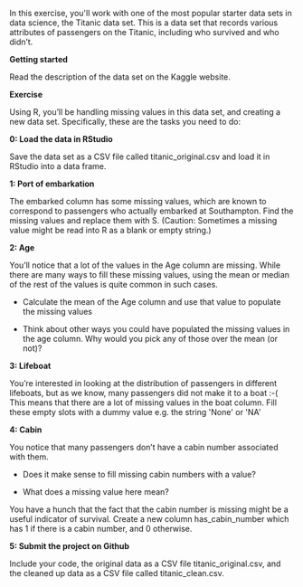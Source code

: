 In this exercise, you'll work with one of the most popular starter data sets in data science, the Titanic data set. This is a data set that records various attributes of passengers on the Titanic, including who survived and who didn’t.

**Getting started**

Read the description of the data set on the Kaggle website.

**Exercise**

Using R, you’ll be handling missing values in this data set, and creating a new data set. Specifically, these are the tasks you need to do:

**0: Load the data in RStudio**

Save the data set as a CSV file called titanic_original.csv and load it in RStudio into a data frame.

**1: Port of embarkation**

The embarked column has some missing values, which are known to correspond to passengers who actually embarked at Southampton. Find the missing values and replace them with S. (Caution: Sometimes a missing value might be read into R as a blank or empty string.)

**2: Age**

You’ll notice that a lot of the values in the Age column are missing. While there are many ways to fill these missing values, using the mean or median of the rest of the values is quite common in such cases.

* Calculate the mean of the Age column and use that value to populate the missing values

* Think about other ways you could have populated the missing values in the age column. Why would you pick any of those over the mean (or not)?

**3: Lifeboat**

You’re interested in looking at the distribution of passengers in different lifeboats, but as we know, many passengers did not make it to a boat :-( This means that there are a lot of missing values in the boat column. Fill these empty slots with a dummy value e.g. the string 'None' or 'NA'

**4: Cabin**

You notice that many passengers don’t have a cabin number associated with them.

* Does it make sense to fill missing cabin numbers with a value?

* What does a missing value here mean?

You have a hunch that the fact that the cabin number is missing might be a useful indicator of survival. Create a new column has_cabin_number which has 1 if there is a cabin number, and 0 otherwise.

**5: Submit the project on Github**

Include your code, the original data as a CSV file titanic_original.csv, and the cleaned up data as a CSV file called titanic_clean.csv.
